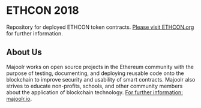 ETHCON 2018
=========================

Repository for deployed ETHCON token contracts. [Please visit ETHCON.org](http://ethcon.org "ETHCON website") for further information.

## About Us

Majoolr works on open source projects in the Ethereum community with the purpose of testing, documenting, and deploying reusable code onto the blockchain to improve security and usability of smart contracts. Majoolr also strives to educate non-profits, schools, and other community members about the application of blockchain technology. [For further information: majoolr.io](https://majoolr.io "Majoolr website").
